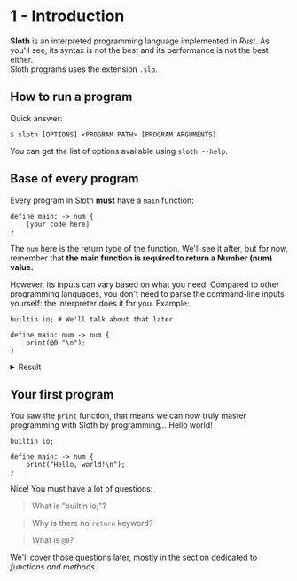 # 1 - Introduction

**Sloth** is an interpreted programming language implemented in _Rust_. As you'll see, its syntax is not the best and its performance is not the best either.  
Sloth programs uses the extension `.slo`.

## How to run a program

Quick answer:
```
$ sloth [OPTIONS] <PROGRAM PATH> [PROGRAM ARGUMENTS]
```

You can get the list of options available using `sloth --help`.


## Base of every program

Every program in Sloth **must** have a `main` function:
```
define main: -> num {
    [your code here]
}
```

The `num` here is the return type of the function. We'll see it after, but for now, remember that **the main function is required to return a Number (num) value.**  
  
However, its inputs can vary based on what you need. Compared to other programming languages, you don't need to parse the command-line inputs yourself: the interpreter does it for you. Example:

```
builtin io; # We'll talk about that later

define main: num -> num {
    print(@0 "\n");
}
```

<details><summary>Result</summary>
<p>

```
$ sloth input.slo
>>> INVALID ARGUMENTS: Given 0 command-line argument(s), but the main function requires 1 argument(s):  num

$ sloth input.slo 12
>>> 12

$ sloth input.slo "test"
>>> INVALID ARGUMENTS: Error while parsing command-line arguments: Cannot convert 'test' into a Number value
```

</p>
</details>



## Your first program

You saw the `print` function, that means we can now truly master programming with Sloth by programming... Hello world!

```
builtin io;

define main: -> num {
    print("Hello, world!\n");
}
```

Nice! You must have a lot of questions:
> What is "builtin io;"?  
  
> Why is there no `return` keyword?  
  
> What is `@0`?  
  

We'll cover those questions later, mostly in the section dedicated to _functions and methods_.